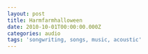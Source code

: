 ```yaml
---
layout: post
title: Harmfarmhalloween
date: 2010-10-01T00:00:00.000Z
categories: audio
tags: 'songwriting, songs, music, acoustic'
---
```


